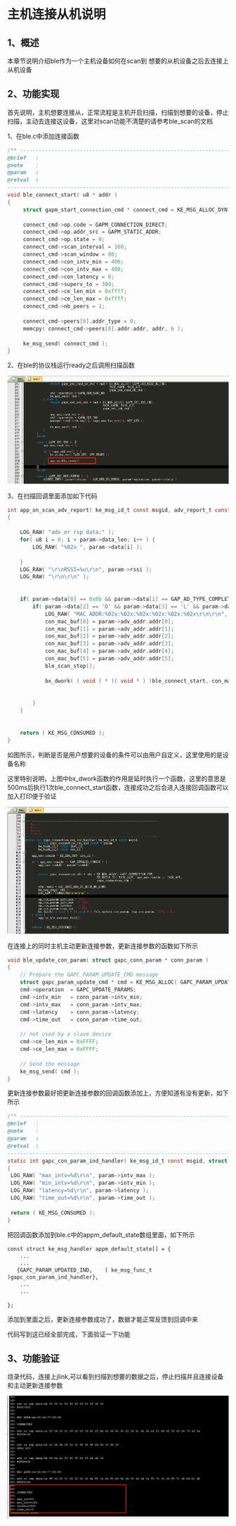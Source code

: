 # 主机连接从机说明

## 1、概述

本章节说明介绍ble作为一个主机设备如何在scan到 想要的从机设备之后去连接上从机设备



## 2、功能实现

首先说明，主机想要连接从，正常流程是主机开启扫描，扫描到想要的设备，停止扫描，主动去连接这设备，这里对scan功能不清楚的请参考ble_scan的文档

1、在ble.c中添加连接函数

```c
/** ---------------------------------------------------------------------------
@brief   :
@note    :
@param   :
@retval  :
-----------------------------------------------------------------------------*/
void ble_connect_start( u8 * addr )
{
     struct gapm_start_connection_cmd * connect_cmd = KE_MSG_ALLOC_DYN( GAPM_START_CONNECTION_CMD, TASK_GAPM, TASK_APP, gapm_start_connection_cmd, sizeof( struct gap_bdaddr ) );

     connect_cmd->op.code = GAPM_CONNECTION_DIRECT;
     connect_cmd->op.addr_src = GAPM_STATIC_ADDR;
     connect_cmd->op.state = 0;
     connect_cmd->scan_interval = 160;
     connect_cmd->scan_window = 80;
     connect_cmd->con_intv_min = 400;
     connect_cmd->con_intv_max = 400;
     connect_cmd->con_latency = 0;
     connect_cmd->superv_to = 300;
     connect_cmd->ce_len_min = 0xffff;
     connect_cmd->ce_len_max = 0xffff;
     connect_cmd->nb_peers = 1;

     connect_cmd->peers[0].addr_type = 0;
     memcpy( connect_cmd->peers[0].addr.addr, addr, 6 );

     ke_msg_send( connect_cmd );
}
```

2、在ble的协议栈运行ready之后调用扫描函数

![image-20210304181645300](image-20210304181645300.png) 

3、在扫描回调里面添加如下代码


```c
int app_on_scan_adv_report( ke_msg_id_t const msgid, adv_report_t const * param, ke_task_id_t const dest_id, ke_task_id_t const src_id )
{

    LOG_RAW( "adv or rsp data:" );
    for( u8 i = 0; i < param->data_len; i++ ) {
        LOG_RAW( "%02x ", param->data[i] );

    }
    LOG_RAW( "\r\nRSSI=%u\r\n", param->rssi );
    LOG_RAW( "\r\n\r\n" );


    if( param->data[0] == 0x0b && param->data[1] == GAP_AD_TYPE_COMPLETE_NAME ) {
        if( param->data[2] == 'D' && param->data[3] == 'L' && param->data[4] == 'U' && param->data[5] == 'E' && param->data[6] == 'X' ) {
            LOG_RAW( "MAC ADDR:%02x:%02x:%02x:%02x:%02x:%02x\r\n\r\n", param->adv_addr.addr[0], param->adv_addr.addr[1], param->adv_addr.addr[2], param->adv_addr.addr[3], param->adv_addr.addr[4], param->adv_addr.addr[5] );
            con_mac_buf[0] = param->adv_addr.addr[0];
            con_mac_buf[1] = param->adv_addr.addr[1];
            con_mac_buf[2] = param->adv_addr.addr[2];
            con_mac_buf[3] = param->adv_addr.addr[3];
            con_mac_buf[4] = param->adv_addr.addr[4];
            con_mac_buf[5] = param->adv_addr.addr[5];
            ble_scan_stop();

            bx_dwork( ( void ( * )( void * ) )ble_connect_start, con_mac_buf, 500, 1 );   //Execute the function ble_connect_start after 500ms


        }
    }


    return ( KE_MSG_CONSUMED );
}
```



如图所示，判断是否是用户想要的设备的条件可以由用户自定义，这里使用的是设备名称

这里特别说明，上图中bx_dwork函数的作用是延时执行一个函数，这里的意思是500ms后执行1次ble_connect_start函数，连接成功之后会进入连接回调函数可以加入打印便于验证

![image-20210304181921217](image-20210304181921217.png) 



在连接上的同时主机主动更新连接参数，更新连接参数的函数如下所示

```c
void ble_update_con_param( struct gapc_conn_param * conn_param )
{
    // Prepare the GAPC_PARAM_UPDATE_CMD message
    struct gapc_param_update_cmd * cmd = KE_MSG_ALLOC( GAPC_PARAM_UPDATE_CMD, TASK_GAPC, TASK_APP, gapc_param_update_cmd );
    cmd->operation  = GAPC_UPDATE_PARAMS;
    cmd->intv_min   = conn_param->intv_min;
    cmd->intv_max   = conn_param->intv_max;
    cmd->latency    = conn_param->latency;
    cmd->time_out   = conn_param->time_out;

    // not used by a slave device
    cmd->ce_len_min = 0xFFFF;
    cmd->ce_len_max = 0xFFFF;

    // Send the message
    ke_msg_send( cmd );
}
```
更新连接参数最好把更新连接参数的回调函数添加上，方便知道有没有更新，如下所示

```c
/** ---------------------------------------------------------------------------
@brief   :
@note    :
@param   :
@retval  :
-----------------------------------------------------------------------------*/
static int gapc_con_param_ind_handler( ke_msg_id_t const msgid, struct gapc_param_update_req_ind const * param, ke_task_id_t const dest_id, ke_task_id_t const src_id )
{
 LOG_RAW( "max_intv=%d\r\n", param->intv_max );
 LOG_RAW( "min_intv=%d\r\n", param->intv_min );
 LOG_RAW( "latency=%d\r\n", param->latency );
 LOG_RAW( "time_out=%d\r\n", param->time_out );

 return ( KE_MSG_CONSUMED );
}
```



把回调函数添加到ble.c中的appm_default_state数组里面，如下所示

```
const struct ke_msg_handler appm_default_state[] = {
	...
	...
   {GAPC_PARAM_UPDATED_IND,    ( ke_msg_func_t )gapc_con_param_ind_handler},
	...
	...

};
```

添加到里面之后，更新连接参数成功了，数据才能正常反馈到回调中来

代码写到这已经全部完成，下面验证一下功能

## 3、功能验证

烧录代码，连接上jlink,可以看到扫描到想要的数据之后，停止扫描并且连接设备和主动更新连接参数

![image-20210304182814138](image-20210304182814138.png) 





